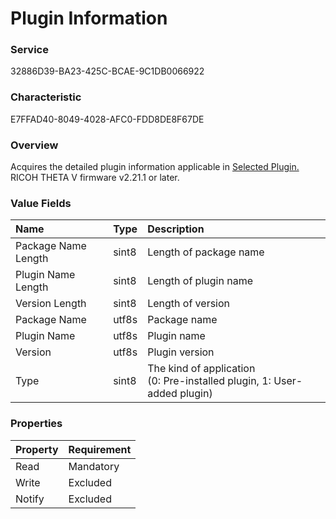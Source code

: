 # Plugin Information

### Service

32886D39-BA23-425C-BCAE-9C1DB0066922

### Characteristic

E7FFAD40-8049-4028-AFC0-FDD8DE8F67DE

### Overview

Acquires the detailed plugin information applicable in [Selected Plugin.](selected_plugin.md)  
RICOH THETA V firmware v2.21.1 or later.

### Value Fields

| Name | Type | Description |
|:--|:--|:--|
| Package Name Length | sint8 | Length of package name |
| Plugin Name Length | sint8 | Length of plugin name |
| Version Length | sint8 | Length of version |
| Package Name | utf8s | Package name |
| Plugin Name | utf8s | Plugin name |
| Version | utf8s | Plugin version |
| Type | sint8 | The kind of application<br>(0: Pre-installed plugin, 1: User-added plugin) |

### Properties

| Property | Requirement |
|:--|:--|
| Read | Mandatory |
| Write | Excluded |
| Notify | Excluded |
